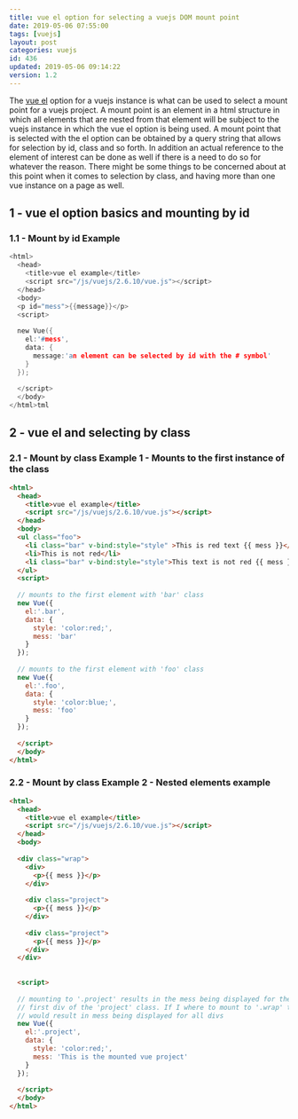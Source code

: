```yaml
---
title: vue el option for selecting a vuejs DOM mount point
date: 2019-05-06 07:55:00
tags: [vuejs]
layout: post
categories: vuejs
id: 436
updated: 2019-05-06 09:14:22
version: 1.2
---
```


The [vue el](https://vuejs.org/v2/api/#el) option for a vuejs instance is what can be used to select a mount point for a vuejs project. A mount point is an element in a html structure in which all elements that are nested from that element will be subject to the vuejs instance in which the vue el option is being used. A mount point that is selected with the el option can be obtained by a query string that allows for selection by id, class and so forth. In addition an actual reference to the element of interest can be done as well if there is a need to do so for whatever the reason. There might be some things to be concerned about at this point when it comes to selection by class, and having more than one vue instance on a page as well.

<!-- more -->

## 1 - vue el option basics and mounting by id


### 1.1 - Mount by id Example
```h
<html>
  <head>
    <title>vue el example</title>
    <script src="/js/vuejs/2.6.10/vue.js"></script>
  </head>
  <body>
  <p id="mess">{{message}}</p>
  <script>
  
  new Vue({
    el:'#mess',
    data: {
      message:'an element can be selected by id with the # symbol'
    }
  });
  
  </script>
  </body>
</html>tml
```

## 2 - vue el and selecting by class

### 2.1 - Mount by class Example 1 - Mounts to the first instance of the class

```html
<html>
  <head>
    <title>vue el example</title>
    <script src="/js/vuejs/2.6.10/vue.js"></script>
  </head>
  <body>
  <ul class="foo">
    <li class="bar" v-bind:style="style" >This is red text {{ mess }}</li>
    <li>This is not red</li>
    <li class="bar" v-bind:style="style">This text is not red {{ mess }}</li>
  </ul>
  <script>
  
  // mounts to the first element with 'bar' class
  new Vue({
    el:'.bar',
    data: {
      style: 'color:red;',
      mess: 'bar'
    }
  });
  
  // mounts to the first element with 'foo' class
  new Vue({
    el:'.foo',
    data: {
      style: 'color:blue;',
      mess: 'foo'
    }
  });
  
  </script>
  </body>
</html>
```

### 2.2 - Mount by class Example 2 - Nested elements example

```html
<html>
  <head>
    <title>vue el example</title>
    <script src="/js/vuejs/2.6.10/vue.js"></script>
  </head>
  <body>
  
  <div class="wrap">
    <div>
      <p>{{ mess }}</p>
    </div>
  
    <div class="project">
      <p>{{ mess }}</p>
    </div>
  
    <div class="project">
      <p>{{ mess }}</p>
    </div>
  </div>
  
  
  <script>
  
  // mounting to '.project' results in the mess being displayed for the
  // first div of the 'project' class. If I where to mount to '.wrap' that
  // would result in mess being displayed for all divs
  new Vue({
    el:'.project',
    data: {
      style: 'color:red;',
      mess: 'This is the mounted vue project'
    }
  });
  
  </script>
  </body>
</html>
```